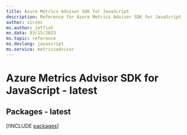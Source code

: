 ```yaml
---
title: Azure Metrics Advisor SDK for JavaScript
description: Reference for Azure Metrics Advisor SDK for JavaScript
author: xirzec
ms.author: jeffish
ms.data: 03/15/2023
ms.topic: reference
ms.devlang: javascript
ms.service: metricsadvisor
---
```

# Azure Metrics Advisor SDK for JavaScript - latest
## Packages - latest
[!INCLUDE [packages](metrics-advisor-index.md)]